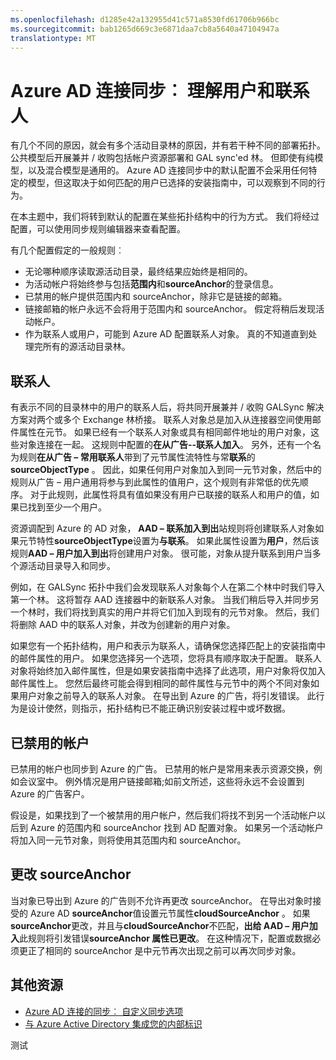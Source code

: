 ```yaml
---
ms.openlocfilehash: d1285e42a132955d41c571a8530fd61706b966bc
ms.sourcegitcommit: bab1265d669c3e6871daa7cb8a5640a47104947a
translationtype: MT
---
```

<properties
    pageTitle="Azure AD 连接同步︰ 理解用户和联系人"
    description="解释用户和 Azure AD 连接同步的联系人。"
    services="active-directory"
    documentationCenter=""
    authors="markusvi"
    manager="swadhwa"
    editor=""/>

<tags
    ms.service="active-directory"
    ms.workload="identity"
    ms.tgt_pltfrm="na"
    ms.devlang="na"
    ms.topic="article"
    ms.date="07/27/2015"
    ms.author="markusvi"/>


# Azure AD 连接同步︰ 理解用户和联系人

有几个不同的原因，就会有多个活动目录林的原因，并有若干种不同的部署拓扑。 公共模型后开展兼并 / 收购包括帐户资源部署和 GAL sync'ed 林。 但即使有纯模型，以及混合模型是通用的。 Azure AD 连接同步中的默认配置不会采用任何特定的模型，但这取决于如何匹配的用户已选择的安装指南中，可以观察到不同的行为。

在本主题中，我们将转到默认的配置在某些拓扑结构中的行为方式。 我们将经过配置，可以使用同步规则编辑器来查看配置。

有几个配置假定的一般规则︰

- 无论哪种顺序读取源活动目录，最终结果应始终是相同的。
- 为活动帐户将始终参与包括**范围内**和**sourceAnchor**的登录信息。
- 已禁用的帐户提供范围内和 sourceAnchor，除非它是链接的邮箱。
- 链接邮箱的帐户永远不会将用于范围内和 sourceAnchor。 假定将稍后发现活动帐户。
- 作为联系人或用户，可能到 Azure AD 配置联系人对象。 真的不知道直到处理完所有的源活动目录林。







## 联系人

有表示不同的目录林中的用户的联系人后，将共同开展兼并 / 收购 GALSync 解决方案对两个或多个 Exchange 林桥接。 联系人对象总是加入从连接器空间使用邮件属性在元节。 如果已经有一个联系人对象或具有相同邮件地址的用户对象，这些对象连接在一起。 这规则中配置的**在从广告--联系人加入**。 另外，还有一个名为规则**在从广告 – 常用联系人**带到了元节属性流特性与常**联系**的**sourceObjectType** 。 因此，如果任何用户对象加入到同一元节对象，然后中的规则从广告 – 用户通用将参与到此属性的值用户，这个规则有非常低的优先顺序。 对于此规则，此属性将具有值如果没有用户已联接的联系人和用户的值，如果已找到至少一个用户。

资源调配到 Azure 的 AD 对象， **AAD – 联系加入到出**站规则将创建联系人对象如果元节特性**sourceObjectType**设置为**与联系**。 如果此属性设置为**用户**，然后该规则**AAD – 用户加入到出**将创建用户对象。 很可能，对象从提升联系到用户当多个源活动目录导入和同步。

例如，在 GALSync 拓扑中我们会发现联系人对象每个人在第二个林中时我们导入第一个林。 这将暂存 AAD 连接器中的新联系人对象。 当我们稍后导入并同步另一个林时，我们将找到真实的用户并将它们加入到现有的元节对象。 然后，我们将删除 AAD 中的联系人对象，并改为创建新的用户对象。

如果您有一个拓扑结构，用户和表示为联系人，请确保您选择匹配上的安装指南中的邮件属性的用户。 如果您选择另一个选项，您将具有顺序取决于配置。 联系人对象将始终加入邮件属性，但是如果安装指南中选择了此选项，用户对象将仅加入邮件属性上。 您然后最终可能会得到相同的邮件属性与元节中的两个不同对象如果用户对象之前导入的联系人对象。 在导出到 Azure 的广告，将引发错误。 此行为是设计使然，则指示，拓扑结构已不能正确识别安装过程中或坏数据。





## 已禁用的帐户

已禁用的帐户也同步到 Azure 的广告。 已禁用的帐户是常用来表示资源交换，例如会议室中。 例外情况是用户链接邮箱;如前文所述，这些将永远不会设置到 Azure 的广告客户。

假设是，如果找到了一个被禁用的用户帐户，然后我们将找不到另一个活动帐户以后到 Azure 的范围内和 sourceAnchor 找到 AD 配置对象。 如果另一个活动帐户将加入同一元节对象，则将使用其范围内和 sourceAnchor。





## 更改 sourceAnchor

当对象已导出到 Azure 的广告则不允许再更改 sourceAnchor。 在导出对象时接受的 Azure AD **sourceAnchor**值设置元节属性**cloudSourceAnchor** 。 如果**sourceAnchor**更改，并且与**cloudSourceAnchor**不匹配，**出给 AAD – 用户加入**此规则将引发错误**sourceAnchor 属性已更改**。 在这种情况下，配置或数据必须更正了相同的 sourceAnchor 是中元节再次出现之前可以再次同步对象。



## 其他资源

* [Azure AD 连接的同步︰ 自定义同步选项](active-directory-aadconnectsync-whatis.md)
* [与 Azure Active Directory 集成您的内部标识](active-directory-aadconnect.md)

 
<!--Image references-->

测试
